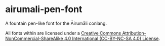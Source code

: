 # airumali-pen-font
A fountain pen-like font for the Āirumāli conlang.

All fonts within are licensed under a [Creative Commons Attribution-NonCommercial-ShareAlike 4.0 International (CC-BY-NC-SA 4.0) License](https://creativecommons.org/licenses/by-nc-sa/4.0/).